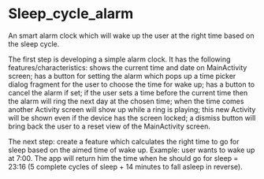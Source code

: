 # Sleep_cycle_alarm
An smart alarm clock which will wake up the user at the right time based on the sleep cycle.

The first step is developing a simple alarm clock. It has the following features/characteristics:
shows the current time and date on MainActivity screen; has a button for setting the alarm which pops up a time picker dialog fragment for the user to choose the time for wake up; has a button to cancel the alarm if set; if the user sets a time before the current time then the alarm will ring the next day at the chosen time; when the time comes another Activity screen will show up while a ring is playing; this new Activity will be shown even if the device has the screen locked; a dismiss button will bring back the user to a reset view of the MainActivity screen.

The next step: create a feature which calculates the right time to go for sleep based on the aimed time of wake up.
Example: user wants to wake up at 7:00. The app will return him the time when he should go for sleep = 23:16 (5 complete cycles of sleep + 14 minutes to fall asleep in reverse).
